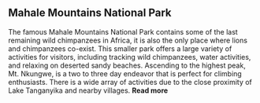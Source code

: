 ## Mahale Mountains National Park

The famous Mahale Mountains National Park contains some of the last remaining wild chimpanzees in Africa, it is also the only place where lions and chimpanzees co-exist. This smaller park offers a large variety of activities for visitors, including tracking wild chimpanzees, water activities, and relaxing on deserted sandy beaches. Ascending to the highest peak, Mt. Nkungwe, is a two to three day endeavor that is perfect for climbing enthusiasts. There is a wide array of activities due to the close proximity of Lake Tanganyika and nearby villages. __Read more__
